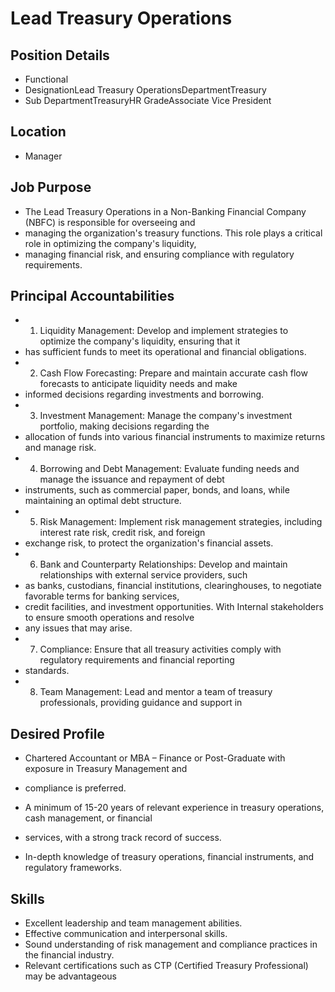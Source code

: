 # Lead Treasury Operations

## Position Details

* Functional
* DesignationLead Treasury OperationsDepartmentTreasury
* Sub DepartmentTreasuryHR GradeAssociate Vice President

## Location

* Manager

## Job Purpose

* The Lead Treasury Operations in a Non-Banking Financial Company (NBFC) is responsible for overseeing and
* managing the organization's treasury functions. This role plays a critical role in optimizing the company's liquidity,
* managing financial risk, and ensuring compliance with regulatory requirements.

## Principal Accountabilities

* 1. Liquidity Management:  Develop and implement strategies to optimize the company's liquidity, ensuring that it
* has sufficient funds to meet its operational and financial obligations.
* 2. Cash Flow Forecasting:  Prepare and maintain accurate cash flow forecasts to anticipate liquidity needs and make
* informed decisions regarding investments and borrowing.
* 3.  Investment  Management:  Manage  the  company's  investment  portfolio,  making  decisions  regarding  the
* allocation of funds into various financial instruments to maximize returns and manage risk.
* 4. Borrowing and Debt Management:  Evaluate funding needs and manage the issuance and repayment of debt
* instruments, such as commercial paper, bonds, and loans, while maintaining an optimal debt structure.
* 5. Risk Management: Implement risk management strategies, including interest rate risk, credit risk, and foreign
* exchange risk, to protect the organization's financial assets.
* 6. Bank and Counterparty Relationships:  Develop and maintain relationships with external service providers, such
* as banks, custodians, financial institutions, clearinghouses, to negotiate favorable terms for banking services,
* credit facilities, and investment opportunities. With Internal stakeholders to ensure smooth operations and resolve
* any issues that may arise.
* 7.  Compliance: Ensure that all treasury activities comply with regulatory requirements and financial reporting
* standards.
* 8.  Team Management:  Lead and mentor a team of treasury professionals, providing guidance and support in

## Desired Profile

- Chartered Accountant or MBA – Finance or Post-Graduate with exposure in Treasury Management and
* compliance is preferred.
- A minimum of 15-20 years of relevant experience in treasury operations, cash management, or financial
* services, with a strong track record of success.
- In-depth knowledge of treasury operations, financial instruments, and regulatory frameworks.

## Skills

- Excellent leadership and team management abilities.
- Effective communication and interpersonal skills.
- Sound understanding of risk management and compliance practices in the financial industry.
- Relevant certifications such as CTP (Certified Treasury Professional) may be advantageous
